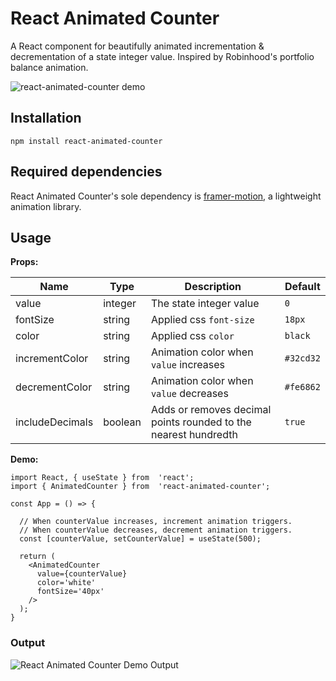 # React Animated Counter

A React component for beautifully animated incrementation & decrementation of a state integer value. Inspired by Robinhood's portfolio balance animation. 

![react-animated-counter demo](https://media.giphy.com/media/v1.Y2lkPTc5MGI3NjExZmFhMjhlMWMxMmQ5NTJjYzIxMDM1YmRlOGQxNThmY2IwN2ViNGQ2MiZjdD1n/sp2UPcCj875Q52CQSq/giphy.gif)

## Installation

`npm install react-animated-counter`

## Required dependencies

React Animated Counter's sole dependency is  [framer-motion](https://www.npmjs.com/package/framer-motion), a lightweight animation library.

## Usage

**Props:**

|     Name       |     Type      |             Description                |     Default    |
|----------------|---------------|----------------------------------------|----------------|
|    value       | integer       | The state integer value                | `0`            |
|    fontSize    | string        | Applied css `font-size`                | `18px`         |
|    color       | string        | Applied css `color`                    | `black`        |
| incrementColor | string        | Animation color when `value` increases | `#32cd32`      |
| decrementColor | string        | Animation color when `value` decreases | `#fe6862`      |
| includeDecimals| boolean       | Adds or removes decimal points rounded to the nearest hundredth | `true` |

**Demo:**
```
import React, { useState } from  'react';
import { AnimatedCounter } from  'react-animated-counter';

const App = () => {

  // When counterValue increases, increment animation triggers.
  // When counterValue decreases, decrement animation triggers.
  const [counterValue, setCounterValue] = useState(500);

  return (
    <AnimatedCounter
      value={counterValue}
      color='white'
      fontSize='40px'
    />
  );
}
```

### Output

<img src="https://i.ibb.co/VMnjVDc/Screen-Shot-2023-04-11-at-9-30-23-PM.png" alt="React Animated Counter Demo Output" border="0" />

